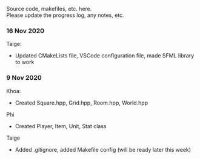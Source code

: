 Source code, makefiles, etc. here.  
Please update the progress log, any notes, etc.

### 16 Nov 2020 
Taige: 
- Updated CMakeLists file, VSCode configuration file, made SFML library to work


### 9 Nov 2020  
Khoa: 
- Created Square.hpp, Grid.hpp, Room.hpp, World.hpp 

Phi
- Created Player, Item, Unit, Stat class

Taige
- Added .gitignore, added Makefile config (will be ready later this week)